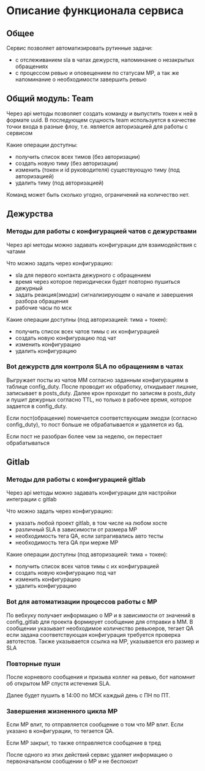 # Описание функционала сервиса

## Общее
Сервис позволяет автоматизировать рутинные задачи:
- с отслеживанием sla в чатах дежурств, напоминание о незакрытых обращениях
- с процессом ревью и оповещением по статусам МР, а так же напоминание о необходимости завершить ревью

## Общий модуль: Team
Через api методы позволяет создать команду и выпустить токен к ней в формате uuid. В последующем сущность team используется в качестве точки входа в разные флоу, т.е. является авторизацией для работы с сервисом

Какие операции доступны:
- получить список всех тимов (без авторизации)
- создать новую тиму (без авторизации)
- изменить (токен и id руководителя) существующую тиму (под авторизацией)
- удалить тиму (под авторизацией)

Команд может быть сколько угодно, ограничений на количество нет.

## Дежурства

### Методы для работы с конфигурацией чатов с дежурствами
Через api методы можно задавать конфигурации для взаимодействия с чатами

Что можно задать через конфигурацию:
- sla для первого контакта дежурного с обращением
- время через которое периодически будет повторно пушиться дежурный
- задать реакция(эмодзи) сигнализирующем о начале и завершения разбора обращения
- рабочие часы по мск

Какие операции доступны (под авторизацией: тима + токен):
- получить список всех чатов тимы с их конфигурацией
- создать новую конфигурацию под чат
- изменить конфигурацию
- удалить конфигурацию

### Bot дежурств для контроля SLA по обращениям в чатах
Выгружает посты из чатов ММ согласно заданным конфигурациям в таблице config_duty.
После проводит их обработку, откидывает лишние, записывает в posts_duty. 
Далее крон проходит по записям в posts_duty и пушит дежурных согласно TTL, 
но только в рабочее время, которое задается в config_duty.

Если пост(обращение) помечается соответствующим эмодзи (согласно config_duty), то пост больше не обрабатывается и удаляется из бд.

Если пост не разобран более чем за неделю, он перестает обрабатываться

## Gitlab

### Методы для работы с конфигурацией gitlab
Через api методы можно задавать конфигурации для настройки интеграции с gitlab

Что можно задать через конфигурацию:
- указать любой проект gitlab, в том числе на любом хосте
- различный SLA в зависимости от размера МР
- необходимость тега QA, если затрагивались авто тесты
- необходимость тега QA при мерже МР

Какие операции доступны (под авторизацией: тима + токен):
- получить список всех чатов тимы с их конфигурацией
- создать новую конфигурацию под чат
- изменить конфигурацию
- удалить конфигурацию

### Bot для автоматизации процессов работы с МР
По вебхуку получает информацию о МР и в зависимости от значений в config_gitlab для проекта формирует сообщение для отправки в ММ.
В сообщении указывает необходимое количество ревьюеров, тегает QA если задана соответствующая конфигурация требуется проверка автотестов.
Также указывается ссылка на МР, указывается его размер и SLA

### Повторные пуши
После корневого сообщения и призыва коллег на ревью, бот напомнит об открытом МР спустя истечения SLA.

Далее будет пушить в 14:00 по МСК каждый день с ПН по ПТ.

### Завершения жизненного цикла МР
Если МР влит, то отправляется сообщение о том что МР влит. Если указано в конфигурации, то тегается QA.

Если МР закрыт, то также отправляется сообщение в тред

После одного из этих действий сервис удаляет информацию о первоначальном сообщении о МР и не беспокоит

